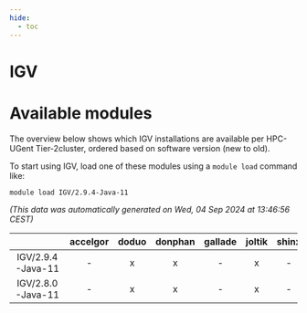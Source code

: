 ```yaml
---
hide:
  - toc
---
```


IGV
===

# Available modules


The overview below shows which IGV installations are available per HPC-UGent Tier-2cluster, ordered based on software version (new to old).

To start using IGV, load one of these modules using a `module load` command like:

```shell
module load IGV/2.9.4-Java-11
```

*(This data was automatically generated on Wed, 04 Sep 2024 at 13:46:56 CEST)*  

| |accelgor|doduo|donphan|gallade|joltik|shinx|skitty|
| :---: | :---: | :---: | :---: | :---: | :---: | :---: | :---: |
|IGV/2.9.4-Java-11|-|x|x|-|x|-|x|
|IGV/2.8.0-Java-11|-|x|x|-|x|-|x|

